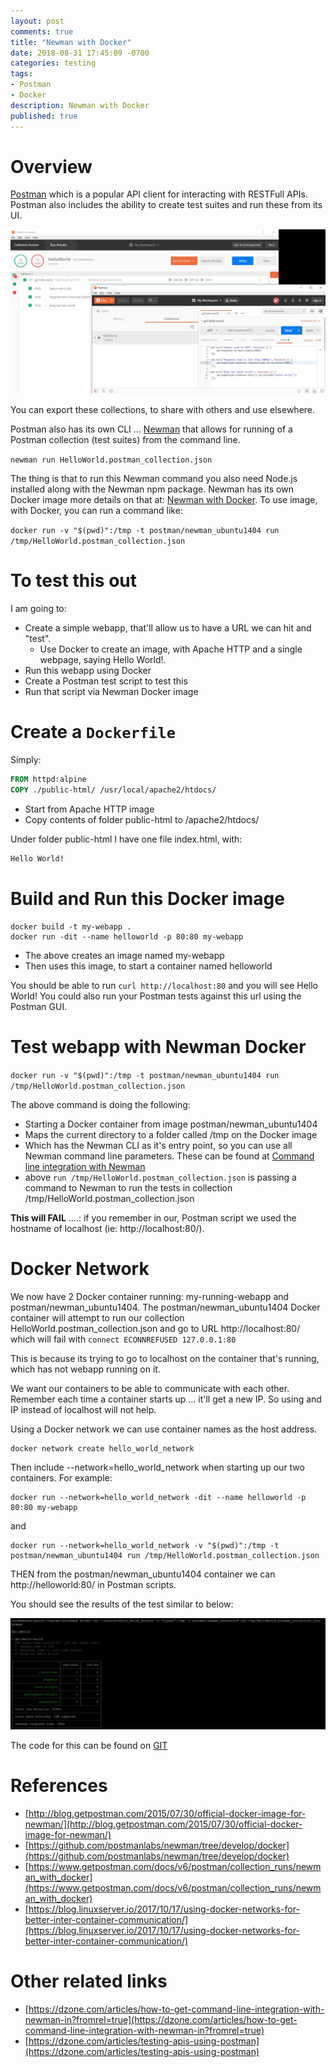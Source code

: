 ```yaml
---
layout: post
comments: true
title: "Newman with Docker"
date: 2018-08-31 17:45:09 -0700
categories: testing
tags: 
- Postman
- Docker
description: Newman with Docker
published: true
---
```


# Overview

[Postman](https://www.getpostman.com/) which is a popular API client for interacting with RESTFull APIs. Postman also includes the ability to create test suites and run these from its UI. 

![Postman UI](/assets/images/testing/Postman1.JPG)

You  can export these collections, to share with others and use elsewhere. 

Postman also has its own CLI ... [Newman](https://www.getpostman.com/docs/v6/postman/collection_runs/command_line_integration_with_newman) that allows for running of a Postman collection (test suites) from the command line. 

`newman run HelloWorld.postman_collection.json`

The thing is that to run this Newman command you also need Node.js installed along with the Newman npm package.  Newman has its own Docker image more details on that at: [Newman with Docker](https://www.getpostman.com/docs/v6/postman/collection_runs/newman_with_docker). To use image, with Docker, you can run a command like:

`docker run -v "$(pwd)":/tmp -t postman/newman_ubuntu1404 run /tmp/HelloWorld.postman_collection.json` 

# To test this out

I am going to: 

- Create a simple webapp, that'll allow us to have a URL we can hit and "test".
  - Use Docker to create an image, with Apache HTTP and a single webpage, saying Hello World!. 
- Run this webapp using Docker 
- Create a Postman test script to test this
- Run that script via Newman Docker image 

# Create a `Dockerfile`

Simply:

```dockerfile
FROM httpd:alpine
COPY ./public-html/ /usr/local/apache2/htdocs/
```

- Start from Apache HTTP image
- Copy contents of folder public-html to /apache2/htdocs/

Under folder public-html I have one file index.html, with: 

```html
Hello World!
```

# Build and Run this Docker image

```
docker build -t my-webapp .
docker run -dit --name helloworld -p 80:80 my-webapp
```

- The above creates an image named my-webapp
- Then uses this image, to start a container named helloworld

You should be able to run `curl http://localhost:80` and you will see Hello World! You could also run your Postman tests against this url using the Postman GUI. 

# Test webapp with Newman Docker

`docker run -v "$(pwd)":/tmp -t postman/newman_ubuntu1404 run /tmp/HelloWorld.postman_collection.json`

The above command is doing the following: 

-  Starting a Docker container from image postman/newman_ubuntu1404
- Maps the current directory to a folder called /tmp on the Docker image
- Which has the Newman CLI as it's entry point, so you can use all Newman command line parameters. These can be found at [Command line integration with Newman](https://www.getpostman.com/docs/v6/postman/collection_runs/command_line_integration_with_newman)
- above `run /tmp/HelloWorld.postman_collection.json` is passing a command to Newman to run the tests in collection /tmp/HelloWorld.postman_collection.json

**This will FAIL** ....: if you remember in our, Postman script  we used the hostname of localhost (ie: http://localhost:80/).

# Docker Network

We now have 2 Docker container running: my-running-webapp and postman/newman_ubuntu1404. The postman/newman_ubuntu1404 Docker container will attempt to run our collection HelloWorld.postman_collection.json and go to URL http://localhost:80/ which will fail with `connect ECONNREFUSED 127.0.0.1:80` 

This is because its trying to go to localhost on the container that's running, which has not webapp running on it. 

We want our containers to be able to communicate with each other. Remember each time a container starts up ... it'll get a new IP.  So using and IP instead of localhost will not help. 

Using a Docker network we can use container names as the host address. 

```
docker network create hello_world_network
```

Then include --network=hello_world_network when starting up our two containers. For example:

```
docker run --network=hello_world_network -dit --name helloworld -p 80:80 my-webapp
```

and

```
docker run --network=hello_world_network -v "$(pwd)":/tmp -t postman/newman_ubuntu1404 run /tmp/HelloWorld.postman_collection.json
```

THEN from the postman/newman_ubuntu1404 container we can  http://helloworld:80/ in Postman scripts. 

You should see the results of the test similar to below:

![Newman Results](/assets/images/testing/Postman2.JPG)

The code for this can be found on [GIT](https://github.com/melissapalmer/newman-with-docker)

# References

- [http://blog.getpostman.com/2015/07/30/official-docker-image-for-newman/](http://blog.getpostman.com/2015/07/30/official-docker-image-for-newman/)
- [https://github.com/postmanlabs/newman/tree/develop/docker](https://github.com/postmanlabs/newman/tree/develop/docker)
- [https://www.getpostman.com/docs/v6/postman/collection_runs/newman_with_docker](https://www.getpostman.com/docs/v6/postman/collection_runs/newman_with_docker)
- [https://blog.linuxserver.io/2017/10/17/using-docker-networks-for-better-inter-container-communication/](https://blog.linuxserver.io/2017/10/17/using-docker-networks-for-better-inter-container-communication/)

# Other related links
- [https://dzone.com/articles/how-to-get-command-line-integration-with-newman-in?fromrel=true](https://dzone.com/articles/how-to-get-command-line-integration-with-newman-in?fromrel=true)
- [https://dzone.com/articles/testing-apis-using-postman](https://dzone.com/articles/testing-apis-using-postman)
